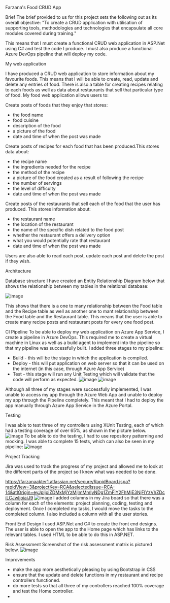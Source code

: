 Farzana's Food CRUD App

Brief
The brief provided to us for this project sets the following out as its overall objective: "To create a CRUD application with utilisation of supporting tools, methodologies and technologies that encapsulate all core modules covered during training."

This means that I must create a functional CRUD web application in ASP.Net using C# and test the code I produce. I must also produce a functional Azure DevOps pipeline that will deploy my code.

My web application

I have produced a CRUD web application to store information about my favourite foods. This means that I will be able to create, read, update and delete any entries of food. There is also a table for creating recipes relating to each foods as well as data about restaurants that sell that particular type of food. 
My food web application allows users to:

Create posts of foods that they enjoy that stores:
- the food name
- food cuisine
- description of the food
- a picture of the food
- date and time of when the post was made

Create posts of recipes for each food that has been produced.This stores data about:
- the recipe name
- the ingredients needed for the recipe
- the method of the recipe
- a picture of the food created as a result of following the recipe
- the number of servings
- the level of difficulty 
- date and time of when the post was made

Create posts of the restaurants that sell each of the food that the user has produced. This stores information about:
- the restaurant name
- the location of the restaurant
- the name of the specific dish related to the food post
- whether the restaurant offers a delivery option
- what you would potentially rate that restaurant
- date and time of when the post was made

Users are also able to read each post, update each post and delete the post if they wish.

Architecture

Database structure
I have created an Entity Relationship Diagram below that shows the relationship between my tables in the relational database:

![image](https://user-images.githubusercontent.com/70802911/117570224-27edba80-b0c1-11eb-8580-d6a56ce99550.png)

This shows that there is a one to many relationship between the Food table and the Recipe table as well as another one to mant relationship between the Food table and the Restaurant table. This means that the user is able to create many recipe posts and restaurant posts for every one food post.

CI Pipeline
To be able to deploy my web application on Azure App Service, I create a pipeline in Azure DevOps. This required me to create a virtual machine in Linux as well as a build agent to implement into the pipeline so that my pipeline was successfully built. 
I added three stages to my pipeline:
- Build - this will be the stage in which the application is compiled.
- Deploy - this will put application on web server so that it can be used on the internet (in this case, through Azure App Service)
- Test - this stage will run any Unit Testing which will validate that the code will perform as expected.
![image](https://user-images.githubusercontent.com/70802911/117572535-38a32e00-b0cb-11eb-9e42-bd3a76c3d3e8.png)
![image](https://user-images.githubusercontent.com/70802911/117574453-10203180-b0d5-11eb-91af-adf5bb030ed8.png)

Although all three of my stages were successfully implemented, I was unable to access my app through the Azure Web App and unable to deploy my app through the Pipeline completely. This meant that I had to deploy the app manually through Azure App Service in the Azure Portal.


Testing

I was able to test three of my controllers using XUnit Testing, each of which had a testing coverage of over 65%, as shown in the picture below.
![image](https://user-images.githubusercontent.com/70802911/117575158-7fe3eb80-b0d8-11eb-9d53-15a2ac5a5aea.png)
To be able to do the testing, I had to use repository patterning and mocking. I was able to complete 15 tests, which can also be seen in my pipeline:
![image](https://user-images.githubusercontent.com/70802911/117575362-56778f80-b0d9-11eb-944b-24ad5782f2db.png)


Project Tracking

Jira was used to track the progress of my project and allowed me to look at the different parts of the project so I knew what was needed to be done.

https://farzanaakter1.atlassian.net/secure/RapidBoard.jspa?rapidView=3&projectKey=RCA&selectedIssue=RCA-14&atlOrigin=eyJpIjoiZDMxMjYzMjlmMmIyNDg1ZmFlY2FhMjE3NjFlYzVhZDciLCJwIjoiaiJ9
![image](https://user-images.githubusercontent.com/70802911/117580000-9cd6e980-b0ed-11eb-97db-2a46fe9af953.png)
I added columns in my Jira board so that there was a column for each of the elements: project planning, coding, testing and deployment. Once I completed my tasks, I would move the tasks to the completed column. I also included a column with all the user stories.

Front End Design
I used ASP.Net and C# to create the front end designs. The user is able to open the app to the Home page which has links to the relevant tables. I used HTML to be able to do this in ASP.NET.

Risk Assessment
Screenshot of the risk assessment matrix is pictured below.
![image](https://user-images.githubusercontent.com/70802911/117581766-69e52380-b0f6-11eb-88ee-54a2d5d423bb.png)

Improvements

- make the app more aesthetically pleasing by using Bootstrap in CSS
- ensure that the update and delete functions in my restaurant and recipe controllers functioned.
- do more tests so that all three of my controllers reached 100% coverage and test the Home controller.
- 
